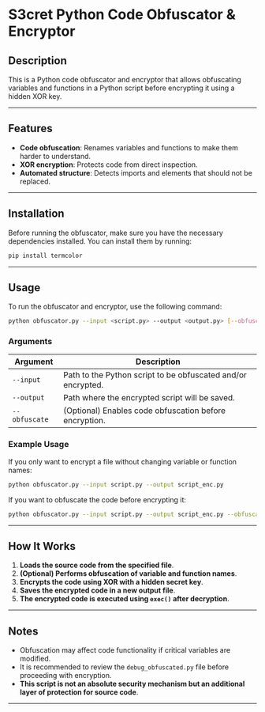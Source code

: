 # S3cret Python Code Obfuscator & Encryptor

## Description
This is a Python code obfuscator and encryptor that allows obfuscating variables and functions in a Python script before encrypting it using a hidden XOR key.

---

## Features
- **Code obfuscation**: Renames variables and functions to make them harder to understand.
- **XOR encryption**: Protects code from direct inspection.
- **Automated structure**: Detects imports and elements that should not be replaced.

---

## Installation
Before running the obfuscator, make sure you have the necessary dependencies installed. You can install them by running:

```sh
pip install termcolor
```

---

## Usage
To run the obfuscator and encryptor, use the following command:

```sh
python obfuscator.py --input <script.py> --output <output.py> [--obfuscate]
```

### Arguments
| Argument       | Description |
|---------------|-------------|
| `--input`      | Path to the Python script to be obfuscated and/or encrypted. |
| `--output`     | Path where the encrypted script will be saved. |
| `--obfuscate`  | (Optional) Enables code obfuscation before encryption. |

### Example Usage
If you only want to encrypt a file without changing variable or function names:

```sh
python obfuscator.py --input script.py --output script_enc.py
```

If you want to obfuscate the code before encrypting it:

```sh
python obfuscator.py --input script.py --output script_enc.py --obfuscate
```

---

## How It Works
1. **Loads the source code from the specified file**.
2. **(Optional) Performs obfuscation of variable and function names**.
3. **Encrypts the code using XOR with a hidden secret key**.
4. **Saves the encrypted code in a new output file**.
5. **The encrypted code is executed using `exec()` after decryption**.

---

## Notes
- Obfuscation may affect code functionality if critical variables are modified.
- It is recommended to review the `debug_obfuscated.py` file before proceeding with encryption.
- **This script is not an absolute security mechanism but an additional layer of protection for source code**.

---

